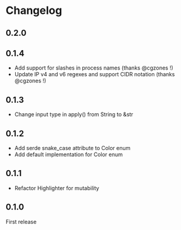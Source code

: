 # Changelog
## 0.2.0




## 0.1.4

- Add support for slashes in process names (thanks @cgzones !)
- Update IP v4 and v6 regexes and support CIDR notation (thanks @cgzones !)

## 0.1.3

- Change input type in apply() from String to &str

## 0.1.2

- Add serde snake_case attribute to Color enum
- Add default implementation for Color enum

## 0.1.1

- Refactor Highlighter for mutability

## 0.1.0

First release

